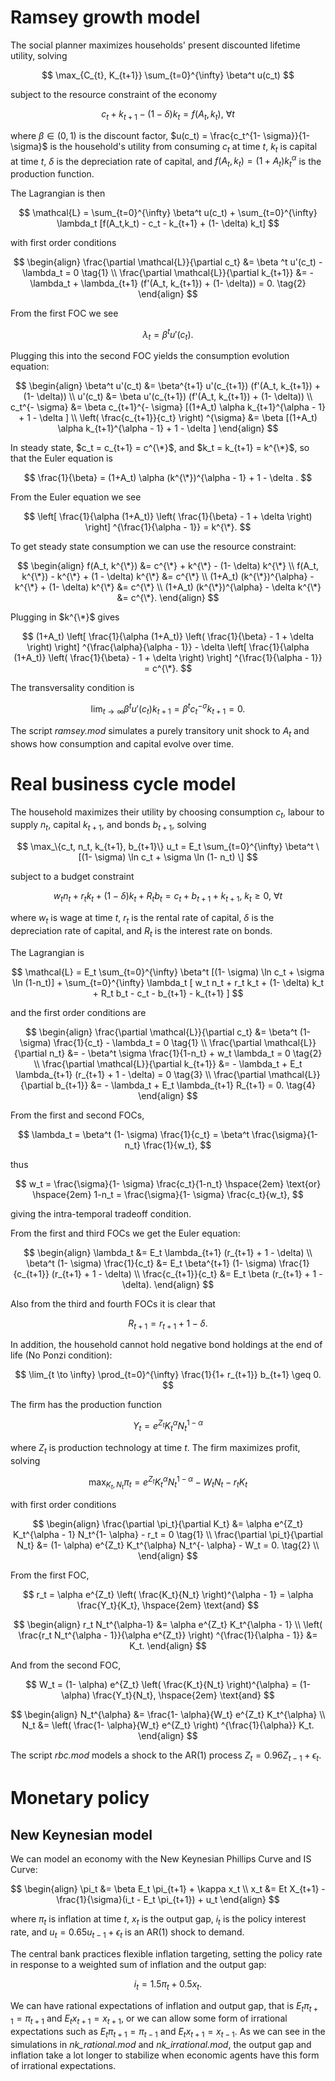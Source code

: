 # Ramsey growth model
The social planner maximizes households' present discounted lifetime utility, solving

$$
\max_{C_{t}, K_{t+1}} \sum_{t=0}^{\infty} \beta^t u(c_t)
$$

subject to the resource constraint of the economy

$$
c_t + k_{t+1} - (1- \delta) k_t = f(A_t, k_t), \ \forall t
$$

where $\beta \in (0,1)$ is the discount factor, $u(c_t) = \frac{c_t^{1- \sigma}}{1- \sigma}$ is the household's utility from consuming $c_t$ at time $t$, $k_t$ is capital at time $t$, $\delta$ is the depreciation rate of capital, and $f(A_t, k_t) = (1 + A_t) k_t^{\alpha}$ is the production function. 

The Lagrangian is then 

$$
\mathcal{L} = \sum_{t=0}^{\infty} \beta^t u(c_t) + \sum_{t=0}^{\infty} \lambda_t [f(A_t,k_t) - c_t - k_{t+1} + (1- \delta) k_t]
$$

with first order conditions

$$
\begin{align}
\frac{\partial \mathcal{L}}{\partial c_t} &= \beta ^t u'(c_t) - \lambda_t = 0 \tag{1} \\
\frac{\partial \mathcal{L}}{\partial k_{t+1}} &= - \lambda_t + \lambda_{t+1} (f'(A_t, k_{t+1}) + (1- \delta)) = 0. \tag{2}
\end{align}
$$

From the first FOC we see

$$
\lambda_t = \beta^t u'(c_t).
$$

Plugging this into the second FOC yields the consumption evolution equation:

$$
\begin{align}
\beta^t u'(c_t) &= \beta^{t+1} u'(c_{t+1}) (f'(A_t, k_{t+1}) + (1- \delta)) \\
u'(c_t) &= \beta u'(c_{t+1}) (f'(A_t, k_{t+1}) + (1- \delta)) \\
c_t^{- \sigma} &= \beta c_{t+1}^{- \sigma} [(1+A_t) \alpha k_{t+1}^{\alpha - 1} + 1 - \delta ] \\
\left( \frac{c_{t+1}}{c_t} \right) ^{\sigma} &= \beta [(1+A_t) \alpha k_{t+1}^{\alpha - 1} + 1 - \delta ]
\end{align}
$$

In steady state, $c_t = c_{t+1} = c^{\*}$, and $k_t = k_{t+1} = k^{\*}$, so that the Euler equation is

$$
\frac{1}{\beta} = (1+A_t) \alpha (k^{\*})^{\alpha - 1} + 1 - \delta .
$$

From the Euler equation we see

$$
\left[ \frac{1}{\alpha (1+A_t)} \left( \frac{1}{\beta} - 1 + \delta \right) \right] ^{\frac{1}{\alpha - 1}} = k^{\*}.
$$

To get steady state consumption we can use the resource constraint:

$$
\begin{align}
f(A_t, k^{\*}) &= c^{\*} + k^{\*} - (1- \delta) k^{\*} \\
f(A_t, k^{\*}) - k^{\*} + (1 - \delta) k^{\*} &= c^{\*} \\
(1+A_t) (k^{\*})^{\alpha} - k^{\*} + (1- \delta) k^{\*} &= c^{\*} \\
(1+A_t) (k^{\*})^{\alpha} - \delta k^{\*} &= c^{\*}.
\end{align}
$$

Plugging in $k^{\*}$ gives

$$
(1+A_t) \left[ \frac{1}{\alpha (1+A_t)} \left( \frac{1}{\beta} - 1 + \delta \right) \right] ^{\frac{\alpha}{\alpha - 1}} - \delta \left[ \frac{1}{\alpha (1+A_t)} \left( \frac{1}{\beta} - 1 + \delta \right) \right] ^{\frac{1}{\alpha - 1}} = c^{\*}.
$$

The transversality condition is

$$
\lim_{t \to \infty} \beta ^t u'(c_t) k_{t+1} = \beta ^t c_t^{- \sigma} k_{t+1} = 0.
$$

The script *ramsey.mod* simulates a purely transitory unit shock to $A_t$ and shows how consumption and capital evolve over time.

# Real business cycle model

The household maximizes their utility by choosing consumption $c_t$, labour to supply $n_t$, capital $k_{t+1}$, and bonds $b_{t+1}$, solving

$$
\max_\{c_t, n_t, k_{t+1}, b_{t+1}\} u_t = E_t \sum_{t=0}^{\infty} \beta^t \[(1- \sigma) \ln c_t + \sigma \ln (1- n_t) \]
$$

subject to a budget constraint

$$
w_t n_t + r_t k_t + (1 - \delta) k_t + R_t b_t = c_t + b_{t+1} + k_{t+1}, \ k_t \geq 0, \ \forall t
$$

where $w_t$ is wage at time $t$, $r_t$ is the rental rate of capital, $\delta$ is the depreciation rate of capital, and $R_t$ is the interest rate on bonds.

The Lagrangian is

$$
\mathcal{L} = E_t \sum_{t=0}^{\infty} \beta^t [(1- \sigma) \ln c_t + \sigma \ln (1-n_t)] + \sum_{t=0}^{\infty} \lambda_t [ w_t n_t + r_t k_t + (1- \delta) k_t + R_t b_t - c_t - b_{t+1} - k_{t+1} ]
$$

and the first order conditions are

$$
\begin{align}
\frac{\partial \mathcal{L}}{\partial c_t} &= \beta^t (1- \sigma) \frac{1}{c_t} - \lambda_t = 0 \tag{1} \\
\frac{\partial \mathcal{L}}{\partial n_t} &= - \beta^t \sigma \frac{1}{1-n_t} + w_t \lambda_t = 0 \tag{2} \\
\frac{\partial \mathcal{L}}{\partial k_{t+1}} &= - \lambda_t + E_t \lambda_{t+1} (r_{t+1} + 1 - \delta) = 0 \tag{3} \\
\frac{\partial \mathcal{L}}{\partial b_{t+1}} &= - \lambda_t + E_t \lambda_{t+1} R_{t+1} = 0. \tag{4}
\end{align}
$$

From the first and second FOCs,

$$
\lambda_t = \beta^t (1- \sigma) \frac{1}{c_t} = \beta^t \frac{\sigma}{1-n_t} \frac{1}{w_t},
$$

thus

$$
w_t = \frac{\sigma}{1- \sigma} \frac{c_t}{1-n_t} \hspace{2em} \text{or} \hspace{2em} 1-n_t = \frac{\sigma}{1- \sigma} \frac{c_t}{w_t},
$$

giving the intra-temporal tradeoff condition.

From the first and third FOCs we get the Euler equation:

$$
\begin{align}
\lambda_t &= E_t \lambda_{t+1} (r_{t+1} + 1 - \delta) \\
\beta^t (1- \sigma) \frac{1}{c_t} &= E_t \beta^{t+1} (1- \sigma) \frac{1}{c_{t+1}} (r_{t+1} + 1 - \delta) \\
\frac{c_{t+1}}{c_t} &= E_t \beta (r_{t+1} + 1 - \delta).
\end{align}
$$

Also from the third and fourth FOCs it is clear that

$$
R_{t+1} = r_{t+1} + 1 - \delta.
$$

In addition, the household cannot hold negative bond holdings at the end of life (No Ponzi condition):

$$
\lim_{t \to \infty} \prod_{t=0}^{\infty} \frac{1}{1+ r_{t+1}} b_{t+1} \geq 0.
$$

The firm has the production function

$$
Y_t = e^{Z_t} K_t^{\alpha} N_t^{1- \alpha}
$$

where $Z_t$ is production technology at time $t$. The firm maximizes profit, solving

$$
\max_{K_t, N_t} \pi_t = e^{Z_t} K_t^{\alpha} N_t^{1- \alpha} - W_t N_t - r_t K_t
$$

with first order conditions

$$
\begin{align}
\frac{\partial \pi_t}{\partial K_t} &= \alpha e^{Z_t} K_t^{\alpha - 1} N_t^{1- \alpha} - r_t = 0 \tag{1} \\
\frac{\partial \pi_t}{\partial N_t} &= (1- \alpha) e^{Z_t} K_t^{\alpha} N_t^{- \alpha} - W_t = 0. \tag{2} \\
\end{align}
$$

From the first FOC,

$$
r_t = \alpha e^{Z_t} \left( \frac{K_t}{N_t} \right)^{\alpha - 1} = \alpha \frac{Y_t}{K_t}, \hspace{2em} \text{and}
$$

$$
\begin{align}
r_t N_t^{\alpha-1} &= \alpha e^{Z_t} K_t^{\alpha - 1} \\
\left( \frac{r_t N_t^{\alpha - 1}}{\alpha e^{Z_t}} \right) ^{\frac{1}{\alpha - 1}} &= K_t.
\end{align}
$$

And from the second FOC,

$$
W_t = (1- \alpha) e^{Z_t} \left( \frac{K_t}{N_t} \right)^{\alpha} = (1- \alpha) \frac{Y_t}{N_t}, \hspace{2em} \text{and}
$$

$$
\begin{align}
N_t^{\alpha} &= \frac{1- \alpha}{W_t} e^{Z_t} K_t^{\alpha} \\
N_t &= \left( \frac{1- \alpha}{W_t} e^{Z_t} \right) ^{\frac{1}{\alpha}} K_t.
\end{align}
$$

The script *rbc.mod* models a shock to the AR(1) process $Z_t = 0.96 Z_{t-1} + \epsilon_t$.

# Monetary policy

## New Keynesian model

We can model an economy with the New Keynesian Phillips Curve and IS Curve:

$$
\begin{align}
\pi_t &= \beta E_t \pi_{t+1} + \kappa x_t \\
x_t &= Et X_{t+1} - \frac{1}{\sigma}(i_t - E_t \pi_{t+1}) + u_t
\end{align}
$$

where $\pi_t$ is inflation at time $t$, $x_t$ is the output gap, $i_t$ is the policy interest rate, and $u_t = 0.65 u_{t-1} + \epsilon_t$ is an AR(1) shock to demand. 

The central bank practices flexible inflation targeting, setting the policy rate in response to a weighted sum of inflation and the output gap:

$$
i_t = 1.5 \pi_t + 0.5 x_t.
$$

We can have rational expectations of inflation and output gap, that is $E_t \pi_{t+1} = \pi_{t+1}$ and $E_t x_{t+1} = x_{t+1}$, or we can allow some form of irrational expectations such as $E_t \pi_{t+1} = \pi_{t-1}$ and $E_t x_{t+1} = x_{t-1}$. As we can see in the simulations in *nk_rational.mod* and *nk_irrational.mod*, the output gap and inflation take a lot longer to stabilize when economic agents have this form of irrational expectations.
